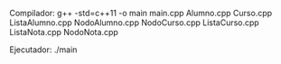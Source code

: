 Compilador: 
g++ -std=c++11 -o main main.cpp Alumno.cpp Curso.cpp ListaAlumno.cpp NodoAlumno.cpp NodoCurso.cpp ListaCurso.cpp ListaNota.cpp NodoNota.cpp

Ejecutador:
./main
